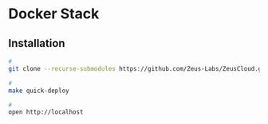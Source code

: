 # Docker Stack

## Installation

```sh
#
git clone --recurse-submodules https://github.com/Zeus-Labs/ZeusCloud.git ZeusCloud && cd "$_"

#
make quick-deploy

#
open http://localhost
```
